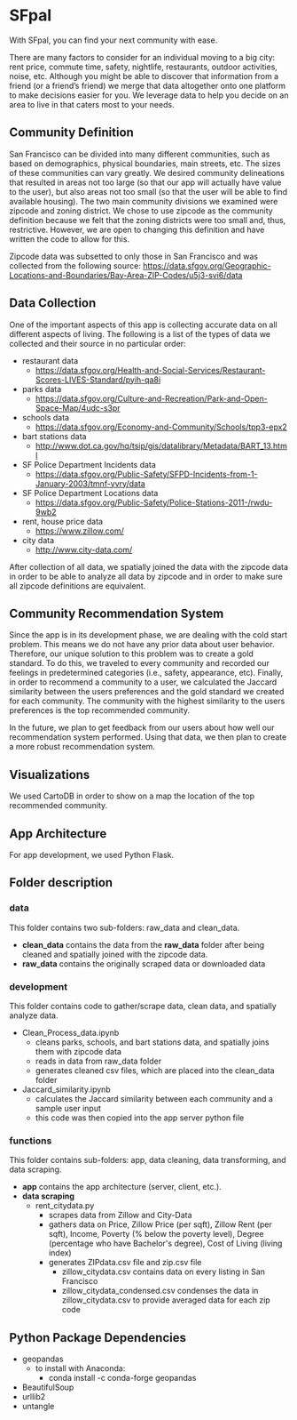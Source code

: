 # SFpal
With SFpal, you can find your next community with ease. 

There are many factors to consider for an individual moving to a big city: rent price, commute time, safety, nightlife, restaurants, outdoor activities, noise, etc. Although you might be able to discover that information from a friend (or a friend’s friend) we merge that data altogether onto one platform to make decisions easier for you. We leverage data to help you decide on an area to live in that caters most to your needs. 

## Community Definition
San Francisco can be divided into many different communities, such as based on demographics, physical boundaries, main streets, etc. The sizes of these communities can vary greatly. We desired community delineations that resulted in areas not too large (so that our app will actually have value to the user), but also areas not too small (so that the user will be able to find available housing). The two main community divisions we examined were zipcode and zoning district. We chose to use zipcode as the community definition because we felt that the zoning districts were too small and, thus, restrictive. However, we are open to changing this definition and have written the code to allow for this.

Zipcode data was subsetted to only those in San Francisco and was collected from the following source:
https://data.sfgov.org/Geographic-Locations-and-Boundaries/Bay-Area-ZIP-Codes/u5j3-svi6/data

## Data Collection
One of the important aspects of this app is collecting accurate data on all different aspects of living. The following is a list of the types of data we collected and their source in no particular order:
  - restaurant data
    - https://data.sfgov.org/Health-and-Social-Services/Restaurant-Scores-LIVES-Standard/pyih-qa8i
  - parks data
    - https://data.sfgov.org/Culture-and-Recreation/Park-and-Open-Space-Map/4udc-s3pr
  - schools data
    - https://data.sfgov.org/Economy-and-Community/Schools/tpp3-epx2
  - bart stations data
    - http://www.dot.ca.gov/hq/tsip/gis/datalibrary/Metadata/BART_13.html
  - SF Police Department Incidents data
    - https://data.sfgov.org/Public-Safety/SFPD-Incidents-from-1-January-2003/tmnf-yvry/data
  - SF Police Department Locations data
    - https://data.sfgov.org/Public-Safety/Police-Stations-2011-/rwdu-9wb2
  - rent, house price data
    - https://www.zillow.com/
  - city data
    - http://www.city-data.com/
     

After collection of all data, we spatially joined the data with the zipcode data in order to be able to analyze all data by zipcode and in order to make sure all zipcode definitions are equivalent.

## Community Recommendation System
Since the app is in its development phase, we are dealing with the cold start problem. This means we do not have any prior data about user behavior. Therefore, our unique solution to this problem was to create a gold standard. To do this, we traveled to every community and recorded our feelings in predetermined categories (i.e., safety, appearance, etc). Finally, in order to recommend a community to a user, we calculated the Jaccard similarity between the users preferences and the gold standard we created for each community. The community with the highest similarity to the users preferences is the top recommended community.

In the future, we plan to get feedback from our users about how well our recommendation system performed. Using that data, we then plan to create a more robust recommendation system.

## Visualizations
We used CartoDB in order to show on a map the location of the top recommended community.

## App Architecture
For app development, we used Python Flask.

## Folder description
### data
This folder contains two sub-folders: raw_data and clean_data.
  - **clean_data** contains the data from the **raw_data** folder after being cleaned and spatially joined with the zipcode data.
  - **raw_data** contains the originally scraped data or downloaded data

### development
This folder contains code to gather/scrape data, clean data, and spatially analyze data.
  - Clean_Process_data.ipynb
    - cleans parks, schools, and bart stations data, and spatially joins them with zipcode data
    - reads in data from raw_data folder
    - generates cleaned csv files, which are placed into the clean_data folder
  - Jaccard_similarity.ipynb
    - calculates the Jaccard similarity between each community and a sample user input
    - this code was then copied into the app server python file

### functions 
This folder contains sub-folders: app, data cleaning, data transforming, and data scraping.
  - **app** contains the app architecture (server, client, etc.).
  - **data scraping** 
    - rent_citydata.py
      - scrapes data from Zillow and City-Data
      - gathers data on Price, Zillow Price (per sqft), Zillow Rent (per sqft), Income, Poverty (% below the poverty level), Degree (percentage who have Bachelor's degree), Cost of Living (living index)
      - generates ZIPdata.csv file and zip.csv file
        - zillow_citydata.csv contains data on every listing in San Francisco
        - zillow_citydata_condensed.csv condenses the data in zillow_citydata.csv to provide averaged data for each zip code
  
## Python Package Dependencies
  - geopandas
    - to install with Anaconda: 
      - conda install -c conda-forge geopandas
  - BeautifulSoup
  - urllib2
  - untangle
